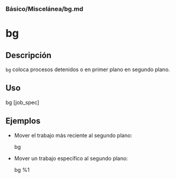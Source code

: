 ### **Básico/Miscelánea/bg.md**

# bg

## Descripción

`bg` coloca procesos detenidos o en primer plano en segundo plano.

## Uso

bg [job_spec]

## Ejemplos

- Mover el trabajo más reciente al segundo plano:

  bg

- Mover un trabajo específico al segundo plano:

  bg %1
